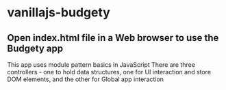 # vanillajs-budgety
Open index.html file in a Web browser to use the Budgety app
-------------------------------
This app uses module pattern basics in JavaScript
There are three controllers - one to hold data structures, one for UI interaction and store DOM elements, and the other for Global app interaction

